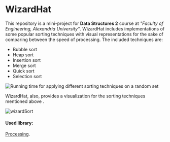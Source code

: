 # WizardHat
This repository is a mini-project for **Data Structures 2** course at *"Faculty of Engineering, Alexandria University"*. WizardHat includes implementations of some popular sorting techniques with visual representations for the sake of comparing between the speed of processing.
The included techniques are:
 - Bubble sort
 - Heap sort
 - Insertion sort
 - Merge sort
 - Quick sort
 - Selection sort
 
 
![Running time for applying different sorting techniques on a random set](https://user-images.githubusercontent.com/42680230/56057781-fe39fc00-5d5f-11e9-82cb-03ab27ea1478.PNG)

WizardHat, also, provides a visualization for the sorting techniques mentioned above .

![wizardSort](https://user-images.githubusercontent.com/42680230/56058077-c1bad000-5d60-11e9-9f88-6d186023ed62.PNG)

#### Used library: 
[Processing](https://processing.org/).
